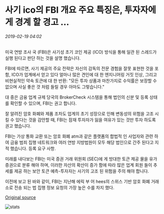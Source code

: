 # 사기 ico의 FBI 개요 주요 특징은, 투자자에 게 경계 할 경고 ...

###### 2019-02-19 04:02

미국 연방 조사 국 (FBI)은 사기성 초기 코인 제공 (ICO) 방식을 통해 일관 된 스레드가 실행 된다고 판단 하는 것을 설명 했습니다.

FBI에 따르면, 사기 제공의 주요 전략은 자신의 감독의 전문 경험을 잘못 표현한 것을 포함, ICO가 업계에서 얻고 있다 얼마나 많은 견인에 대 한 엔지니어링 거짓 인상, 그리고 비현실적인 약속 토큰에 대 한 반환: "모든 투자 상품과 마찬가지로 수익률은 보장할 수 없으며 사실 좋은 것 처럼 들릴 경우 아마도 그렇습니다."

대 중은 금융 업계 규제 당국의 BrokerCheck 시스템을 통해 법인의 신분 및 등록 상태를 확인할 수 있으며, FBI는 권고 합니다.

잘 알려진 암호 화폐와 제품 조차도 업계의 초기 성장으로 인해 변동성의 위험을 고조 시킬 수 있다는 것을 감안할 때, FBI는 잠재 투자자가 잃을 여유가 있는 것만 투자 하도록 권고 했습니다.

FBI는 가상 통화 교환 또는 암호 화폐 atm과 같은 플랫폼의 합법적 인 사업자와 관련 하 여 금융 범죄 집행 네트워크와 여러 연방 지방법원이 모두 해당 법인으로 간주 된다고 지적 했습니다. 등록 요구 사항.

미래를 내다보는 FBI는 미국 증권 거래 위원회 (SEC)에 게 방대한 토큰 제공 물을 유가 증권으로 분류 해야 하며, 이러한 자산의 확산이 증가 함에 따라 많은 업계 회원 들이 추세를 제공 하는 보안 토큰 예측-투자자는 사기의 고조 된 위험을 주의 해야 합니다.

이전에 보고 된 바와 같이, FBI는 지난해 에릭 부 어 hees의 스위스 기반 암호 화폐 거래소로 전송 되는 법 집행 정보 요청의 가장 높은 수를 차지 했다.

[Original source](https://cointelegraph.com/news/fbi-outline-key-features-of-scam-icos-warns-investors-to-be-vigilant)

![stats](https://c.statcounter.com/11760860/0/a89fa40b/1/ "stats")